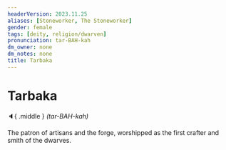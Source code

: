 ```yaml
---
headerVersion: 2023.11.25
aliases: [Stoneworker, The Stoneworker]
gender: female
tags: [deity, religion/dwarven]
pronunciation: tar-BAH-kah
dm_owner: none
dm_notes: none
title: Tarbaka
---
```

# Tarbaka
:speaker:{ .middle } *(tar-BAH-kah)*  

The patron of artisans and the forge, worshipped as the first crafter and smith of the dwarves. 
